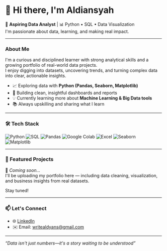 # 👋 Hi there, I'm Aldiansyah

🚀 **Aspiring Data Analyst** | 📊 Python • SQL • Data Visualization  
I'm passionate about data, learning, and making real impact.

---

### About Me

I'm a curious and disciplined learner with strong analytical skills and a growing portfolio of real-world data projects.  
I enjoy digging into datasets, uncovering trends, and turning complex data into clear, actionable insights.

- 📈 Exploring data with **Python (Pandas, Seaborn, Matplotlib)**
- 📑 Building clean, insightful dashboards and reports
- 💡 Currently learning more about **Machine Learning & Big Data tools**
- 📚 Always upskilling and sharing what I learn

---

### 🛠️ Tech Stack

![Python](https://img.shields.io/badge/-Python-3776AB?style=flat&logo=python&logoColor=white)
![SQL](https://img.shields.io/badge/-SQL-4479A1?style=flat&logo=postgresql&logoColor=white)
![Pandas](https://img.shields.io/badge/-Pandas-150458?style=flat&logo=pandas)
![Google Colab](https://img.shields.io/badge/-Google%20Colab-F9AB00?style=flat&logo=googlecolab&logoColor=white)
![Excel](https://img.shields.io/badge/-Excel-217346?style=flat&logo=microsoft-excel&logoColor=white)
![Seaborn](https://img.shields.io/badge/-Seaborn-43B02A?style=flat)
![Matplotlib](https://img.shields.io/badge/-Matplotlib-11557C?style=flat)

---

### 📁 Featured Projects

🚧 *Coming soon...*  
I'll be uploading my portfolio here — including data cleaning, visualization, and business insights from real datasets.

Stay tuned!

---

### 📫 Let's Connect

- 🌐 [LinkedIn](https://www.linkedin.com/in/aldyanns)
- ✉️ Email: writealdyans@gmail.com

---

_“Data isn't just numbers—it's a story waiting to be understood”_
